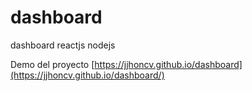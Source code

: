 # dashboard
dashboard reactjs nodejs

Demo del proyecto [https://jjhoncv.github.io/dashboard](https://jjhoncv.github.io/dashboard/) 
